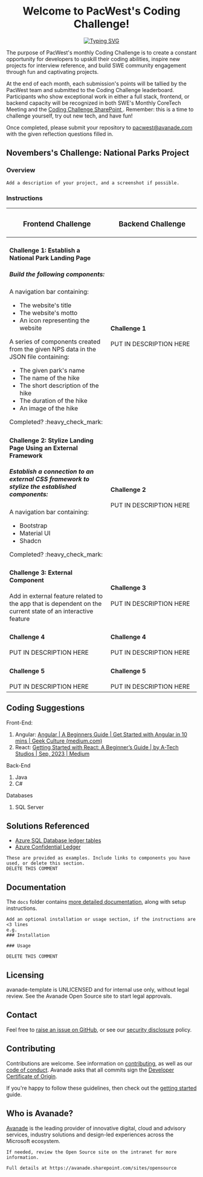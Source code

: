 
 <h1 align="center">Welcome to PacWest's Coding Challenge!</h1>

<p align="center">
  <!-- Typing SVG by DenverCoder1 - [https://github.com/DenverCoder1/readme-typing-svg](https://readme-typing-svg.demolab.com/demo/) -->
<a href="https://git.io/typing-svg"><img src="https://readme-typing-svg.demolab.com?font=Fira+Code&size=25&duration=2000&pause=1000&random=false&width=435&lines=Your+challenge%2C+should+you;+choose+to+accept+it+.+.+.;Build+a+National+Parks+App." alt="Typing SVG" /></a>
</p>


The purpose of PacWest's monthly Coding Challenge is to create a constant opportunity for developers to upskill their coding abilities, inspire new projects for interview reference, and build SWE community engagement through fun and captivating projects. 

At the end of each month, each submission's points will be tallied by the PacWest team and submitted to the Coding Challenge leaderboard. Participants who show exceptional work in either a full stack, frontend, or backend capacity will be recognized in both SWE's Monthly CoreTech Meeting and the [Coding Challenge SharePoint ](https://avanade.sharepoint.com/sites/PacWestSWE/SitePages/Greta%27s-Test-Page.aspx). Remember: this is a time to challenge yourself, try out new tech, and have fun!

Once completed, please submit your repository to pacwest@avanade.com with the given reflection questions filled in. 

## Novembers's Challenge: National Parks Project

### Overview

```
Add a description of your project, and a screenshot if possible.
```
### Instructions
<table>
  <thead>
    <tr>
      <th width="500px"><h3>Frontend Challenge</h3></th>
      <th width="500px"><h3>Backend Challenge</h3></th>
    </tr>
  </thead>
  <tbody>
<!--       Challenge 1 -->
      <tr width="600px">
<!--           Frontend Challenge 1 -->
          <td>
              <h4>Challenge 1: Establish a National Park Landing Page</h4>
              <h5>Build the following components: </h5>
                <div>A navigation bar containing:</div>
                  <ul>
                    <li>The website's title </li>
                    <li>The website's motto</li>
                    <li>An icon representing the website</li>
                  </ul>
                </div>
              <div>A series of components created from the given NPS data in the JSON file containing:</div>
                <ul>
                  <li>The given park's name</li>
                  <li>The name of the hike</li>
                  <li>The short description of the hike </li>
                  <li>The duration of the hike</li>
                  <li>An image of the hike </li>
                </ul>
              </div>
              </div>
             <div>Completed? :heavy_check_mark:</div>
          </td>
<!--           Backend Challenge 2 -->
          <td>
              <h4>Challenge 1</h4>
              <div>PUT IN DESCRIPTION HERE</div>
          </td>
      </tr>
<!--       Challenge 2 -->
      <tr width="600px">
<!--           Front-End Challenge 2 -->
          <td>
              <h4>Challenge 2: Stylize Landing Page Using an External Framework</h4>
              <h5>Establish a connection to an external CSS framework to stylize the established components:</h5>
                <div>A navigation bar containing:</div>
                  <ul>
                    <li>Bootstrap</li>
                    <li>Material UI</li>
                    <li>Shadcn</li>
                  </ul>
                </div>
              </div>
             <div>Completed? :heavy_check_mark:</div>
          </td>
<!--           Back-End Challenge 2 -->
          <td>
              <h4>Challenge 2</h4>
              <div>PUT IN DESCRIPTION HERE</div>
          </td>
      </tr>
    <!--       Challenge 3 -->
      <tr width="600px">
<!--           Front-End Challenge 3 -->
          <td>
              <h4>Challenge 3: External Component</h4>
              <div>Add in external feature related to the app that is dependent on the current state of an interactive feature</div>
          </td>
<!--           Back-End Challenge 3 -->
          <td>
              <h4>Challenge 3</h4>
              <div>PUT IN DESCRIPTION HERE</div>
          </td>
      </tr>
    <!--       Challenge 4 -->
      <tr width="600px">
<!--           Front-End Challenge 4 -->
          <td>
              <h4>Challenge 4</h4>
              <div>PUT IN DESCRIPTION HERE</div>
          </td>
<!--           Back-End Challenge 2 -->
          <td>
              <h4>Challenge 4</h4>
              <div>PUT IN DESCRIPTION HERE</div>
          </td>
      </tr>
    <!--       Challenge 5 -->
      <tr width="600px">
<!--           Front-End Challenge 5 -->
          <td>
              <h4>Challenge 5</h4>
              <div>PUT IN DESCRIPTION HERE</div>
          </td>
<!--           Back-End Challenge 5 -->
          <td>
              <h4>Challenge 5</h4>
              <div>PUT IN DESCRIPTION HERE</div>
          </td>
      </tr>
  </tbody>
</table>


## Coding Suggestions

Front-End:

1. Angular: [Angular | A Beginners Guide | Get Started with Angular in 10 mins | Geek Culture (medium.com)](https://medium.com/geekculture/angular-a-beginners-guide-f8cd9ee7325)
2. React: [Getting Started with React: A Beginner’s Guide | by A-Tech Studios | Sep, 2023 | Medium](https://medium.com/@A-Tech-Studios/getting-started-with-react-a-beginners-guide-1d876eb6db37)

Back-End

1. Java
2. C#

Databases

1. SQL Server

## Solutions Referenced

- [Azure SQL Database ledger tables](https://docs.microsoft.com/en-us/azure/azure-sql/database/ledger-overview?WT.mc_id=AI-MVP-5004204)
- [Azure Confidential Ledger](https://docs.microsoft.com/en-gb/azure/confidential-ledger/?WT.mc_id=AI-MVP-5004204)

```
These are provided as examples. Include links to components you have used, or delete this section.
DELETE THIS COMMENT
```

## Documentation

The `docs` folder contains [more detailed documentation](./docs/start-here.md), along with setup instructions.

```
Add an optional installation or usage section, if the instructions are <3 lines
e.g.
### Installation

### Usage

DELETE THIS COMMENT
```

## Licensing

avanade-template is UNLICENSED and for internal use only, without legal review. See the Avanade Open Source site to start legal approvals.

## Contact

Feel free to [raise an issue on GitHub](https://github.com/Avanade/avanade-template/issues), or see our [security disclosure](./SECURITY.md) policy.

## Contributing

Contributions are welcome. See information on [contributing](./CONTRIBUTING.md), as well as our [code of conduct](https://avanade.github.io/code-of-conduct/). Avanade asks that all commits sign the [Developer Certificate of Origin](https://developercertificate.org/).

If you're happy to follow these guidelines, then check out the [getting started](./docs/start-here.md) guide.

## Who is Avanade?

[Avanade](https://www.avanade.com) is the leading provider of innovative digital, cloud and advisory services, industry solutions and design-led experiences across the Microsoft ecosystem.

```
If needed, review the Open Source site on the intranet for more information.

Full details at https://avanade.sharepoint.com/sites/opensource
```

